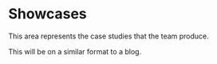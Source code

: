 Showcases
=========

This area represents the case studies that the team produce.

This will be on a similar format to a blog.
